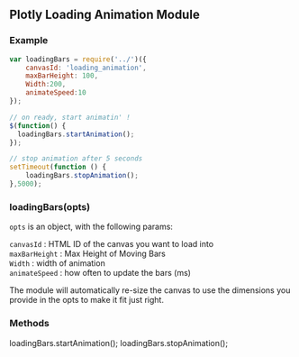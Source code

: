 ## Plotly Loading Animation Module

### Example
```javascript
var loadingBars = require('../')({
	canvasId: 'loading_animation',
	maxBarHeight: 100,
	Width:200,
	animateSpeed:10
});

// on ready, start animatin' !
$(function() {
  loadingBars.startAnimation();
});

// stop animation after 5 seconds
setTimeout(function () {
	loadingBars.stopAnimation();
},5000);
```

### loadingBars(opts)
`opts` is an object, with the following params:

`canvasId` : HTML ID of the canvas you want to load into	 
`maxBarHeight` : Max Height of Moving Bars 	
`Width` : width of animation 	
`animateSpeed` : how often to update the bars (ms) 	

The module will automatically re-size the canvas to use the dimensions you provide in the opts to make it fit just right.


### Methods
loadingBars.startAnimation();
loadingBars.stopAnimation();

